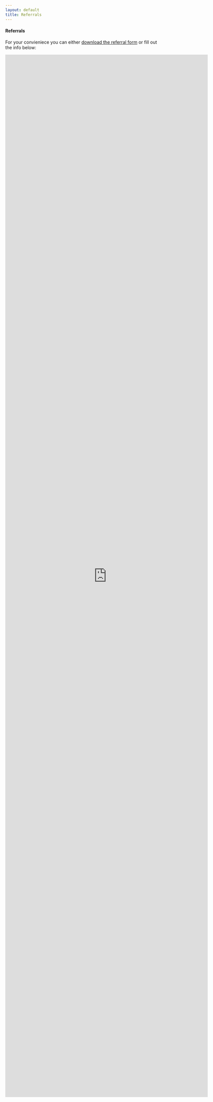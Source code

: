 ```yaml
---
layout: default
title: Referrals
---
```


<h4>Referrals</h4>
<p>For your convieniece you can either <a class="one" href="/periodontist/referrals/Refer-to-Periodontist-Dr-Roy.pdf">download the referral form</a> or fill out the info below:</p>


<iframe src="https://docs.google.com/forms/d/e/1FAIpQLScKquD6tpY_y4PWwPHIey7DtcWyZu5zJdr6Dofi8n7x_VcVwA/viewform?embedded=true" width="640" height="3295" frameborder="0" marginheight="0" marginwidth="0">Loading…</iframe>

